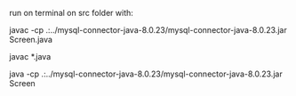 run on terminal on src folder with:

javac -cp .:../mysql-connector-java-8.0.23/mysql-connector-java-8.0.23.jar Screen.java 

javac *.java

java -cp .:../mysql-connector-java-8.0.23/mysql-connector-java-8.0.23.jar Screen 


